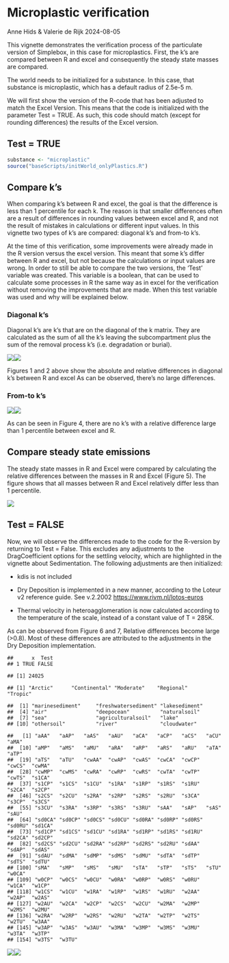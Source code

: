 Microplastic verification
================
Anne Hids & Valerie de Rijk
2024-08-05

This vignette demonstrates the verification process of the particulate
version of Simplebox, in this case for microplastics. First, the k’s are
compared between R and excel and consequently the steady state masses
are compared.

The world needs to be initialized for a substance. In this case, that
substance is microplastic, which has a default radius of 2.5e-5 m.

We will first show the version of the R-code that has been adjusted to
match the Excel Version. This means that the code is initialized with
the parameter Test = TRUE. As such, this code should match (except for
rounding differences) the results of the Excel version.

## Test = TRUE

``` r
substance <- "microplastic"
source("baseScripts/initWorld_onlyPlastics.R")
```

## Compare k’s

When comparing k’s between R and excel, the goal is that the difference
is less than 1 percentile for each k. The reason is that smaller
differences often are a result of differences in rounding values between
excel and R, and not the result of mistakes in calculations or different
input values. In this vignette two types of k’s are compared: diagonal
k’s and from-to k’s.

At the time of this verification, some improvements were already made in
the R version versus the excel version. This meant that some k’s differ
between R and excel, but not because the calculations or input values
are wrong. In order to still be able to compare the two versions, the
‘Test’ variable was created. This variable is a boolean, that can be
used to calculate some processes in R the same way as in excel for the
verification without removing the improvements that are made. When this
test variable was used and why will be explained below.

### Diagonal k’s

Diagonal k’s are k’s that are on the diagonal of the k matrix. They are
calculated as the sum of all the k’s leaving the subcompartment plus the
sum of the removal process k’s (i.e. degradation or burial).

![](Microplastic-verification_files/figure-gfm/Plot%20diagonal%20differences-1.png)<!-- -->![](Microplastic-verification_files/figure-gfm/Plot%20diagonal%20differences-2.png)<!-- -->

Figures 1 and 2 above show the absolute and relative differences in
diagonal k’s between R and excel As can be observed, there’s no large
differences.

### From-to k’s

![](Microplastic-verification_files/figure-gfm/Plot%20k%20differences-1.png)<!-- -->![](Microplastic-verification_files/figure-gfm/Plot%20k%20differences-2.png)<!-- -->

As can be seen in Figure 4, there are no k’s with a relative difference
large than 1 percentile between excel and R.

## Compare steady state emissions

The steady state masses in R and Excel were compared by calculating the
relative differences between the masses in R and Excel (Figure 5). The
figure shows that all masses between R and Excel relatively differ less
than 1 percentile.

![](Microplastic-verification_files/figure-gfm/comparison%20of%20steady%20state%20emissions%20using%20SB1Solve-1.png)<!-- -->

## Test = FALSE

Now, we will observe the differences made to the code for the R-version
by returning to Test = False. This excludes any adjustments to the
DragCoefficient options for the settling velocity, which are highlighted
in the vignette about Sedimentation. The following adjustments are then
initialized:

- kdis is not included

- Dry Deposition is implemented in a new manner, according to the Loteur
  v2 reference guide. See v.2.2002 <https://www.rivm.nl/lotos-euros>

- Thermal velocity in heteroagglomeration is now calculated according to
  the temperature of the scale, instead of a constant value of T = 285K.

As can be observed from Figure 6 and 7, Relative differences become
large (\>0.8). Most of these differences are attributed to the
adjustments in the Dry Deposition implementation.

    ##      x  Test
    ## 1 TRUE FALSE

    ## [1] 24025

    ## [1] "Arctic"      "Continental" "Moderate"    "Regional"    "Tropic"

    ##  [1] "marinesediment"     "freshwatersediment" "lakesediment"      
    ##  [4] "air"                "deepocean"          "naturalsoil"       
    ##  [7] "sea"                "agriculturalsoil"   "lake"              
    ## [10] "othersoil"          "river"              "cloudwater"

    ##   [1] "aAA"   "aAP"   "aAS"   "aAU"   "aCA"   "aCP"   "aCS"   "aCU"   "aMA"  
    ##  [10] "aMP"   "aMS"   "aMU"   "aRA"   "aRP"   "aRS"   "aRU"   "aTA"   "aTP"  
    ##  [19] "aTS"   "aTU"   "cwAA"  "cwAP"  "cwAS"  "cwCA"  "cwCP"  "cwCS"  "cwMA" 
    ##  [28] "cwMP"  "cwMS"  "cwRA"  "cwRP"  "cwRS"  "cwTA"  "cwTP"  "cwTS"  "s1CA" 
    ##  [37] "s1CP"  "s1CS"  "s1CU"  "s1RA"  "s1RP"  "s1RS"  "s1RU"  "s2CA"  "s2CP" 
    ##  [46] "s2CS"  "s2CU"  "s2RA"  "s2RP"  "s2RS"  "s2RU"  "s3CA"  "s3CP"  "s3CS" 
    ##  [55] "s3CU"  "s3RA"  "s3RP"  "s3RS"  "s3RU"  "sAA"   "sAP"   "sAS"   "sAU"  
    ##  [64] "sd0CA" "sd0CP" "sd0CS" "sd0CU" "sd0RA" "sd0RP" "sd0RS" "sd0RU" "sd1CA"
    ##  [73] "sd1CP" "sd1CS" "sd1CU" "sd1RA" "sd1RP" "sd1RS" "sd1RU" "sd2CA" "sd2CP"
    ##  [82] "sd2CS" "sd2CU" "sd2RA" "sd2RP" "sd2RS" "sd2RU" "sdAA"  "sdAP"  "sdAS" 
    ##  [91] "sdAU"  "sdMA"  "sdMP"  "sdMS"  "sdMU"  "sdTA"  "sdTP"  "sdTS"  "sdTU" 
    ## [100] "sMA"   "sMP"   "sMS"   "sMU"   "sTA"   "sTP"   "sTS"   "sTU"   "w0CA" 
    ## [109] "w0CP"  "w0CS"  "w0CU"  "w0RA"  "w0RP"  "w0RS"  "w0RU"  "w1CA"  "w1CP" 
    ## [118] "w1CS"  "w1CU"  "w1RA"  "w1RP"  "w1RS"  "w1RU"  "w2AA"  "w2AP"  "w2AS" 
    ## [127] "w2AU"  "w2CA"  "w2CP"  "w2CS"  "w2CU"  "w2MA"  "w2MP"  "w2MS"  "w2MU" 
    ## [136] "w2RA"  "w2RP"  "w2RS"  "w2RU"  "w2TA"  "w2TP"  "w2TS"  "w2TU"  "w3AA" 
    ## [145] "w3AP"  "w3AS"  "w3AU"  "w3MA"  "w3MP"  "w3MS"  "w3MU"  "w3TA"  "w3TP" 
    ## [154] "w3TS"  "w3TU"

![](Microplastic-verification_files/figure-gfm/comparison%20of%20fluxes%20with%20test%20FALSE-1.png)<!-- -->![](Microplastic-verification_files/figure-gfm/comparison%20of%20fluxes%20with%20test%20FALSE-2.png)<!-- -->
